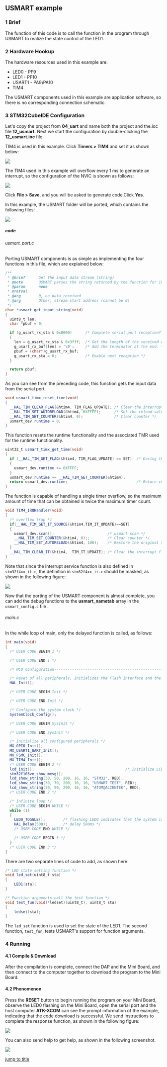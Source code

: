## USMART example<a name="brief"></a>


### 1 Brief
The function of this code is to call the function in the program through USMART to realize the state control of the LED1.
### 2 Hardware Hookup
The hardware resources used in this example are:
+ LED0 - PF9
+ LED1 - PF10
+ USART1 - PA9\PA10
+ TIM4

The USMART components used in this example are application software, so there is no corresponding connection schematic.

### 3 STM32CubeIDE Configuration


Let's copy the project from  **04_uart** and name both the project and the.ioc file **12_usmart**. Next we start the configuration by double-clicking the **12_usmart.ioc** file.

TIM4 is used in this example. Click **Timers > TIM4** and set it as shown below:

<img src="../../1_docs/3_figures/12_usmart/01_tim4.png">

The TIM4 used in this example will overflow every 1 ms to generate an interrupt, so the configuration of the NVIC is shown as follows:

<img src="../../1_docs/3_figures/12_usmart/02_nvic.png">

Click **File > Save**, and you will be asked to generate code.Click **Yes**.

In this example, the USMART folder will be ported, which contains the following files:

<img src="../../1_docs/3_figures/12_usmart/03_file.png">

##### code
###### usmart_port.c
Porting USMART components is as simple as implementing the four functions in this file, which are explained below:
```c#
/**
 * @brief      Get the input data stream (string)
 * @note       USMART parses the string returned by the function for information such as the function name and arguments
 * @param      none
 * @retval
 * @arg        0, no data received
 * @arg        Other, stream start address (cannot be 0)
 */
char *usmart_get_input_string(void)
{
  uint8_t len;
  char *pbuf = 0;

  if (g_usart_rx_sta & 0x8000)      /* Complete serial port reception? */
  {
    len = g_usart_rx_sta & 0x3fff;  /* Get the length of the received data */
    g_usart_rx_buf[len] = '\0';     /* Add the terminator at the end. */
    pbuf = (char*)g_usart_rx_buf;
    g_usart_rx_sta = 0;             /* Enable next reception */
  }

  return pbuf;
}
```
As you can see from the preceding code, this function gets the input data from the serial port.

```c#
void usmart_timx_reset_time(void)
{
  __HAL_TIM_CLEAR_FLAG(&htim4, TIM_FLAG_UPDATE); /* Clear the interrupt flag bit */
  __HAL_TIM_SET_AUTORELOAD(&htim4, 0XFFFF);      /* Set the reload value to the maximum */
  __HAL_TIM_SET_COUNTER(&htim4, 0);              /* Clear counter */
  usmart_dev.runtime = 0;
}
```
This function resets the runtime functionality and the associated TMR used for the runtime functionality.

```c#
uint32_t usmart_timx_get_time(void)
{
  if (__HAL_TIM_GET_FLAG(&htim4, TIM_FLAG_UPDATE) == SET)  /* During the run, a timer overflow occurs */
  {
    usmart_dev.runtime += 0XFFFF;
  }
  usmart_dev.runtime += __HAL_TIM_GET_COUNTER(&htim4);
  return usmart_dev.runtime;                               /* Return count value */
}
```
The function is capable of handling a single timer overflow, so the maximum amount of time that can be obtained is twice the maximum timer count.

```c#
void TIM4_IRQHandler(void)
{
  /* overflow trap */
  if(__HAL_TIM_GET_IT_SOURCE(&htim4,TIM_IT_UPDATE)==SET)
  {
    usmart_dev.scan();                        /* usmart scan */
    __HAL_TIM_SET_COUNTER(&htim4, 0);;        /* Clear counter */
    __HAL_TIM_SET_AUTORELOAD(&htim4, 100);    /* Restore the original Settings */
  }
  __HAL_TIM_CLEAR_IT(&htim4,  TIM_IT_UPDATE); /* Clear the interrupt flag bit */
}
```
Note that since the interrupt service function is also defined in ``stm32f4xx_it.c``, the definition in ``stm32f4xx_it.c`` should be masked, as shown in the following figure:

<img src="../../1_docs/3_figures/12_usmart/04_function.png">

Now that the porting of the USMART component is almost complete, you can add the debug functions to the **usmart_nametab** array in the ``usmart_config.c`` file .

###### main.c
In the while loop of main, only the delayed function is called, as follows:
```c#
int main(void)
{
  /* USER CODE BEGIN 1 */

  /* USER CODE END 1 */

  /* MCU Configuration--------------------------------------------------------*/

  /* Reset of all peripherals, Initializes the Flash interface and the Systick. */
  HAL_Init();

  /* USER CODE BEGIN Init */

  /* USER CODE END Init */

  /* Configure the system clock */
  SystemClock_Config();

  /* USER CODE BEGIN SysInit */

  /* USER CODE END SysInit */

  /* Initialize all configured peripherals */
  MX_GPIO_Init();
  MX_USART1_UART_Init();
  MX_FSMC_Init();
  MX_TIM4_Init();
  /* USER CODE BEGIN 2 */
  lcd_init();                                         /* Initialize LCD */
  stm32f103ve_show_mesg();
  lcd_show_string(30, 50, 200, 16, 16, "STM32", RED);
  lcd_show_string(30, 70, 200, 16, 16, "USMART TEST", RED);
  lcd_show_string(30, 90, 200, 16, 16, "ATOM@ALIENTEK", RED);
  /* USER CODE END 2 */

  /* Infinite loop */
  /* USER CODE BEGIN WHILE */
  while (1)
  {
    LED0_TOGGLE();        /* flashing LED0 indicates that the system is running */
    HAL_Delay(500);       /* delay 500ms */
    /* USER CODE END WHILE */

    /* USER CODE BEGIN 3 */
  }
  /* USER CODE END 3 */
}
```

There are two separate lines of code to add, as shown here:
```c#
/* LED state setting function */
void led_set(uint8_t sta)
{
    LED1(sta);
}

/* Function arguments call the test function */
void test_fun(void(*ledset)(uint8_t), uint8_t sta)
{
    ledset(sta);
}
```
The ``led_set`` function is used to set the state of the LED1. The second function, ``test_fun``, tests USMART's support for function arguments.


### 4 Running
#### 4.1 Compile & Download
After the compilation is complete, connect the DAP and the Mini Board, and then connect to the computer together to download the program to the Mini Board.
#### 4.2 Phenomenon
Press the **RESET** button to begin running the program on your Mini Board, observe the LED0 flashing on the Mini Board, open the serial port and the host computer **ATK-XCOM** can see the prompt information of the example, indicating that the code download is successful. We send instructions to complete the response function, as shown in the following figure:

<img src="../../1_docs/3_figures/12_usmart/05_xcom.png">

You can also send help to get help, as shown in the following screenshot.

<img src="../../1_docs/3_figures/12_usmart/06_help.png">

[jump to title](#brief)